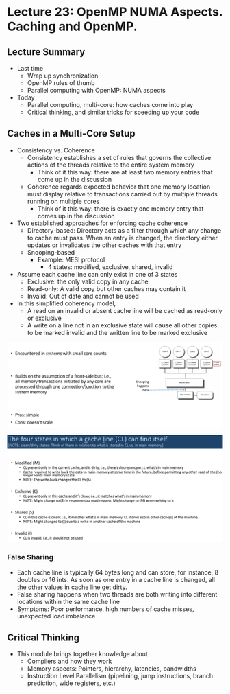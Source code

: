 # Lecture 23: OpenMP NUMA Aspects. Caching and OpenMP.

## Lecture Summary

* Last time
  * Wrap up synchronization
  * OpenMP rules of thumb
  * Parallel computing with OpenMP: NUMA aspects
* Today
  * Parallel computing, multi-core: how caches come into play
  * Critical thinking, and similar tricks for speeding up your code

## Caches in a Multi-Core Setup

* Consistency vs. Coherence
  * Consistency establishes a set of rules that governs the collective actions of the threads relative to the entire system memory
    * Think of it this way: there are at least two memory entries that come up in the discussion
  * Coherence regards expected behavior that one memory location must display relative to transactions carried out by multiple threads running on multiple cores
    * Think of it this way: there is exactly one memory entry that comes up in the discussion
* Two established approaches for enforcing cache coherence
  * Directory-based: Directory acts as a filter through which any change to cache must pass. When an entry is changed, the directory either updates or invalidates the other caches with that entry
  * Snooping-based
    * Example: MESI protocol
      * 4 states: modified, exclusive, shared, invalid
* Assume each cache line can only exist in one of 3 states
  * Exclusive: the only valid copy in any cache
  * Read-only: A valid copy but other caches may contain it
  * Invalid: Out of date and cannot be used
* In this simplified coherency model,&#x20;
  * A read on an invalid or absent cache line will be cached as read-only or exclusive
  * A write on a line not in an exclusive state will cause all other copies to be marked invalid and the written line to be marked exclusive

![Snooping-based](<../../.gitbook/assets/Screen Shot 2021-04-10 at 9.32.30 PM.png>)

![4 states of the MESI protocol](<../../.gitbook/assets/Screen Shot 2021-04-10 at 9.35.09 PM.png>)

### False Sharing

* Each cache line is typically 64 bytes long and can store, for instance, 8 doubles or 16 ints. As soon as one entry in a cache line is changed, all the other values in cache line get dirty.
* False sharing happens when two threads are both writing into different locations within the same cache line
* Symptoms: Poor performance, high numbers of cache misses, unexpected load imbalance

## Critical Thinking

* This module brings together knowledge about
  * Compilers and how they work
  * Memory aspects: Pointers, hierarchy, latencies, bandwidths
  * Instruction Level Parallelism (pipelining, jump instructions, branch prediction, wide registers, etc.)
